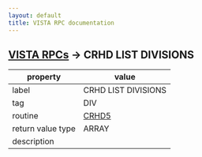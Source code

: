 ```yaml
---
layout: default
title: VISTA RPC documentation
---
```




## [VISTA RPCs](TableOfContent.md) &#8594; CRHD LIST DIVISIONS 

 property | value 
--- | --- 
 label | CRHD LIST DIVISIONS
 tag | DIV
 routine | [CRHD5](http://code.osehra.org/dox/Routine_CRHD5_source.html)
 return value type | ARRAY
 description | 